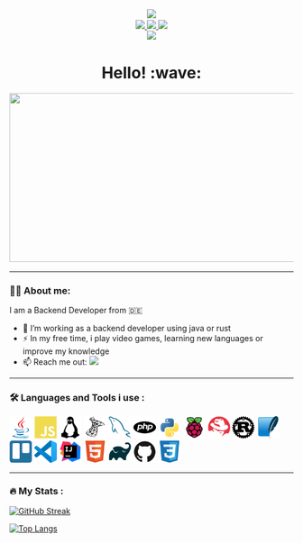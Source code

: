 <div id="header" align="center">
  <img src="https://media4.giphy.com/media/hS42TuYYnANLFR9IRQ/giphy_s.gif?cid=ecf05e474c8qp1s5qy0a5ckmkgx8a039ia9qxcffxt97ewaq&ep=v1_stickers_search&rid=giphy_s.gif&ct=ts" width="100"/>
  <div id="badges">
    <a href="https://discord.gg/XDJ6a6VXYH">
      <img src="https://img.shields.io/badge/Discord-7289da?style=for-the-badge&logo=discord"/>
    </a>
    <a href="https://jxson.de">
      <img src="https://img.shields.io/badge/About--me-A5668B?style=for-the-badge&logo=pinboard">
    </a>
    <a href="https://www.youtube.com/channel/UCdJAYw6Johc6eK_4vKiTayw">
      <img src="https://img.shields.io/badge/Youtube-red?style=for-the-badge&logo=youtube">
    </a>
  </div>
  <img src="https://komarev.com/ghpvc/?username=dev-json&style=for-the-badge&color=A43B3B"/>
  <h1>
    Hello! :wave:
  </h1>
</div>
<div align="center">
  <img src="https://media.giphy.com/media/dWesBcTLavkZuG35MI/giphy.gif" width="600" height="300"/>
</div>

---

### :man_technologist: About me:
I am a Backend Developer from :de: 
- :telescope: I’m working as a backend developer using java or rust
- :zap: In my free time, i play video games, learning new languages or improve my knowledge
- :mailbox: Reach me out: <a href="mailto::jason.mey11@gmail.com"> <img src="https://img.shields.io/badge/Mail-1bbcfa?style=flat&logo=gmail&logoColor=ffffff"> </a>

---

### :hammer_and_wrench: Languages and Tools i use :
<div>
  <img src="https://github.com/devicons/devicon/blob/master/icons/java/java-original.svg" width="40" height="40">
  <img src="https://github.com/devicons/devicon/blob/master/icons/javascript/javascript-plain.svg" width="40" height="40">
  <img src="https://github.com/devicons/devicon/blob/master/icons/linux/linux-plain.svg" width="40" height="40">
  <img src="https://github.com/devicons/devicon/blob/master/icons/microsoftsqlserver/microsoftsqlserver-plain.svg" width="40" height="40">
  <img src="https://github.com/devicons/devicon/blob/master/icons/mysql/mysql-plain.svg" width="40" height="40">
  <img src="https://github.com/devicons/devicon/blob/master/icons/php/php-plain.svg" width="40" height="40">
  <img src="https://github.com/devicons/devicon/blob/master/icons/python/python-original.svg" width="40" height="40">
  <img src="https://github.com/devicons/devicon/blob/master/icons/raspberrypi/raspberrypi-original.svg" width="40" height="40">
  <img src="https://github.com/devicons/devicon/blob/master/icons/redhat/redhat-plain.svg" width="40" height="40">
  <img src="https://github.com/devicons/devicon/blob/master/icons/rust/rust-plain.svg" width="40" height="40">
  <img src="https://github.com/devicons/devicon/blob/master/icons/sqlite/sqlite-original.svg" width="40" height="40">
  <img src="https://github.com/devicons/devicon/blob/master/icons/trello/trello-plain.svg" width="40" height="40">
  <img src="https://github.com/devicons/devicon/blob/master/icons/vscode/vscode-original.svg" width="40" height="40">
  <img src="https://github.com/devicons/devicon/blob/master/icons/intellij/intellij-original.svg" width="40" height="40">
  <img src="https://github.com/devicons/devicon/blob/master/icons/html5/html5-original.svg" width="40" height="40">
  <img src="https://github.com/devicons/devicon/blob/master/icons/gradle/gradle-plain.svg" width="40" height="40">
  <img src="https://github.com/devicons/devicon/blob/master/icons/github/github-original.svg" width="40" height="40"/>
  <img src="https://github.com/devicons/devicon/blob/master/icons/css3/css3-original.svg" width="40" height="40"/>
  <!--<img src="" width="40" height="40"/>
  <img src="" width="40" height="40"/>
  <img src="" width="40" height="40"/>-->
</div>

---

### :fire: My Stats :
[![GitHub Streak](https://github-readme-streak-stats.herokuapp.com?user=dev-json&theme=dark&hide_border=true)](https://git.io/streak-stats)

[![Top Langs](https://github-readme-stats.vercel.app/api/top-langs/?username=dev-json&show_icons=true&theme=dark&title_color=cd3232&text_color=e8e8e8&locale=en&layout=donut)](https://github.com/anuraghazra/github-readme-stats)

<!--<img src="https://img.shields.io/badge/Java-white?style=for-the-badge">
<img src="https://img.shields.io/badge/rust-black?style=for-the-badge&logo=rust">-->

